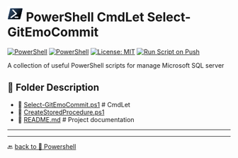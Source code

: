 # <img src="../../../Assets/Powershell.svg" width="35" alt="PowerShell"> PowerShell CmdLet Select-GitEmoCommit

[![PowerShell](https://custom-icon-badges.demolab.com/badge/.-Microsoft-blue.svg?style=flat&logo=powershell-core-eyecatch32&logoColor=white)](https://learn.microsoft.com/en-us/powershell/scripting/install/installing-powershell-on-windows?view=powershell-7.5)
[![PowerShell](https://img.shields.io/badge/PowerShell-5.1%2B-blue?logo=powershell)](https://docs.microsoft.com/en-us/powershell/)
[![License: MIT](https://img.shields.io/badge/License-MIT-green.svg)](https://opensource.org/licenses/MIT)
[![Run Script on Push](https://github.com/KR-Sew/Scripting/actions/workflows/bash.yml/badge.svg)](https://github.com/KR-Sew/Scripting/actions/workflows/bash.yml)

A collection of useful PowerShell scripts for manage Microsoft SQL server

## 📂 Folder Description  

- 📄 [Select-GitEmoCommit.ps1](Select-GitEmoCommit.ps1) # CmdLet
- 📄 [CreateStoredProcedure.ps1](CreateStoredProcedure.ps1)  
- 📄 [README.md](ReadMe.md)                 # Project documentation

---

---

🔙 [back to 📂 Powershell](../)
